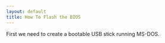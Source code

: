```yaml
---
layout: default
title: How To Flash the BIOS
---
```


First we need to create a bootable USB stick running MS-DOS.
